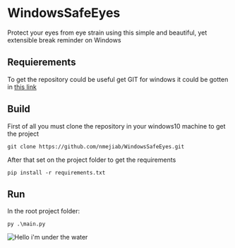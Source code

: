 # WindowsSafeEyes
Protect your eyes from eye strain using this simple and beautiful, yet extensible break reminder on Windows

## Requierements
To get the repository could be useful get GIT for windows it could be gotten in [this link](https://git-scm.com/downloads)


## Build
First of all you must clone the repository in your windows10 machine to get the project
```
git clone https://github.com/nmejiab/WindowsSafeEyes.git
```
After that set on the project folder to get the requirements
```
pip install -r requirements.txt
```
## Run
In the root project folder:
```
py .\main.py
```

![Hello i'm under the water](https://i.pinimg.com/736x/50/b7/56/50b756a079f2096c933a02f8f7211b43.jpg)
